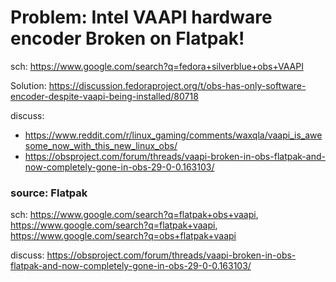 # Problem: Intel VAAPI hardware encoder Broken on Flatpak!
sch: https://www.google.com/search?q=fedora+silverblue+obs+VAAPI

Solution: https://discussion.fedoraproject.org/t/obs-has-only-software-encoder-despite-vaapi-being-installed/80718

discuss:
- https://www.reddit.com/r/linux_gaming/comments/waxqla/vaapi_is_awesome_now_with_this_new_linux_obs/
- https://obsproject.com/forum/threads/vaapi-broken-in-obs-flatpak-and-now-completely-gone-in-obs-29-0-0.163103/

### source: Flatpak
sch: https://www.google.com/search?q=flatpak+obs+vaapi, https://www.google.com/search?q=flatpak+vaapi, https://www.google.com/search?q=obs+flatpak+vaapi

discuss: https://obsproject.com/forum/threads/vaapi-broken-in-obs-flatpak-and-now-completely-gone-in-obs-29-0-0.163103/

